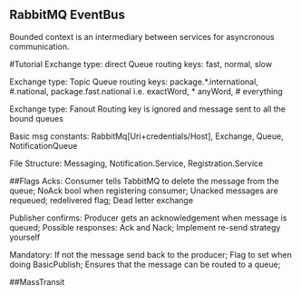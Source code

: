 ## RabbitMQ EventBus
Bounded context is an intermediary between services for asyncronous communication.

#Tutorial
Exchange type: direct
Queue routing keys: fast, normal, slow

Exchange type: Topic
Queue routing keys: package.*.international, #.national, package.fast.national
i.e. exactWord, * anyWord, # everything

Exchange type: Fanout
Routing key is ignored and message sent to all the bound queues

Basic msg constants: RabbitMq[Uri+credentials/Host], Exchange, Queue, NotificationQueue

File Structure: Messaging, Notification.Service, Registration.Service

##Flags
Acks: 
	Consumer tells TabbitMQ to delete the message from the queue;
	NoAck bool when registering consumer;
	Unacked messages are requeued; redelivered flag;
	Dead letter exchange

Publisher confirms: 
	Producer gets an acknowledgement when message is queued;
	Possible responses: Ack and Nack; Implement re-send strategy yourself

Mandatory:
	If not the message send back to the producer;
	Flag to set when doing BasicPublish;
	Ensures that the message can be routed to a queue;

##MassTransit
